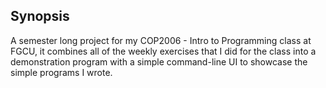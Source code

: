 ## Synopsis

A semester long project for my COP2006 - Intro to Programming class at FGCU, it 
combines all of the weekly exercises that I did for the class into a 
demonstration program with a simple command-line UI to showcase the simple
programs I wrote.